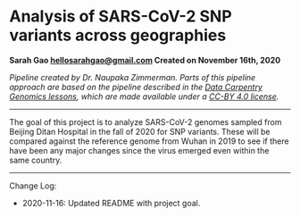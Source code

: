 # Analysis of SARS-CoV-2 SNP variants across geographies

**Sarah Gao
hellosarahgao@gmail.com
Created on November 16th, 2020**

*Pipeline created by Dr. Naupaka Zimmerman. Parts of this pipeline approach are based on the pipeline 
described in the [Data Carpentry Genomics lessons](https://datacarpentry.org/genomics-workshop/), which 
are made available under a [CC-BY 4.0 license](https://creativecommons.org/licenses/by/4.0/).*

***

The goal of this project is to analyze SARS-CoV-2 genomes sampled from Beijing Ditan Hospital in the fall of 2020 for SNP variants. These will be 
compared against the reference genome from Wuhan in 2019 to see if there have been any major changes since the virus emerged even within the same 
country.

***

Change Log:

* 2020-11-16: Updated README with project goal.
